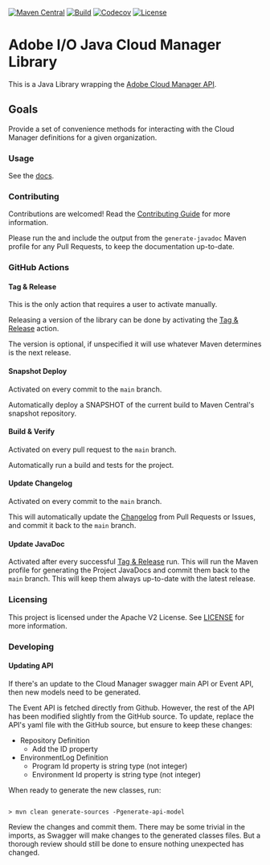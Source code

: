 <!--
Copyright 2020 Adobe. All rights reserved.
This file is licensed to you under the Apache License, Version 2.0 (the "License");
you may not use this file except in compliance with the License. You may obtain a copy
of the License at http://www.apache.org/licenses/LICENSE-2.0

Unless required by applicable law or agreed to in writing, software distributed under
the License is distributed on an "AS IS" BASIS, WITHOUT WARRANTIES OR REPRESENTATIONS
OF ANY KIND, either express or implied. See the License for the specific language
governing permissions and limitations under the License.
-->
[![Maven Central](https://img.shields.io/maven-central/v/io.adobe.cloudmanager/aio-lib-cloudmanager)](https://search.maven.org/artifact/io.adobe.cloudmanager/aio-lib-cloudmanager)
[![Build](https://github.com/adobe/aio-lib-java-cloudmanager/actions/workflows/snapshot-deploy.yaml/badge.svg)](https://github.com/adobe/aio-lib-java-cloudmanager/actions/workflows/snapshot-deploy.yaml)
[![Codecov](https://img.shields.io/codecov/c/github/adobe/aio-lib-java-cloudmanager)](https://codecov.io/gh/adobe/aio-lib-java-cloudmanager)
[![License](https://img.shields.io/badge/License-Apache%202.0-blue.svg)](https://opensource.org/licenses/Apache-2.0)

# Adobe I/O Java Cloud Manager Library

This is a Java Library wrapping the [Adobe Cloud Manager API](https://developer.adobe.com/experience-cloud/cloud-manager/).

## Goals

Provide a set of convenience methods for interacting with the Cloud Manager definitions for a given organization. 

### Usage

See the [docs](https://opensource.adobe.com/aio-lib-java-cloudmanager/).

### Contributing

Contributions are welcomed! Read the [Contributing Guide](./.github/CONTRIBUTING.md) for more information.

Please run the and include the output from the `generate-javadoc` Maven profile for any Pull Requests, to keep the documentation up-to-date. 

### GitHub Actions

#### Tag & Release

This is the only action that requires a user to activate manually.

Releasing a version of the library can be done by activating the [Tag & Release](./actions/workflows/release.yaml) action. 

The version is optional, if unspecified it will use whatever Maven determines is the next release.

#### Snapshot Deploy

Activated on every commit to the `main` branch.

Automatically deploy a SNAPSHOT of the current build to Maven Central's snapshot repository.

#### Build & Verify

Activated on every pull request to the `main` branch.

Automatically run a build and tests for the project.

#### Update Changelog

Activated on every commit to the `main` branch.

This will automatically update the [Changelog](./CHANGELOG.md) from Pull Requests or Issues, and commit it back to the `main` branch. 

#### Update JavaDoc

Activated after every successful [Tag & Release](#tag--release) run. This will run the Maven profile for generating the Project JavaDocs and commit them back to the `main` branch. This will keep them always up-to-date with the latest release.  

### Licensing

This project is licensed under the Apache V2 License. See [LICENSE](LICENSE) for more information.


### Developing

#### Updating API

If there's an update to the Cloud Manager swagger main API or Event API, then new models need to be generated. 

The Event API is fetched directly from Github. However, the rest of the API has been modified slightly from the GitHub source. To update, replace the API's yaml file with the GitHub source, but ensure to keep these changes:

* Repository Definition
  * Add the ID property
* EnvironmentLog Definition
  * Program Id property is string type (not integer)
  * Environment Id property is string type (not integer)


When ready to generate the new classes, run:

```shell

> mvn clean generate-sources -Pgenerate-api-model

```

Review the changes and commit them. There may be some trivial in the imports, as Swagger will make changes to the generated classes files. But a thorough review should still be done to ensure nothing unexpected has changed. 

